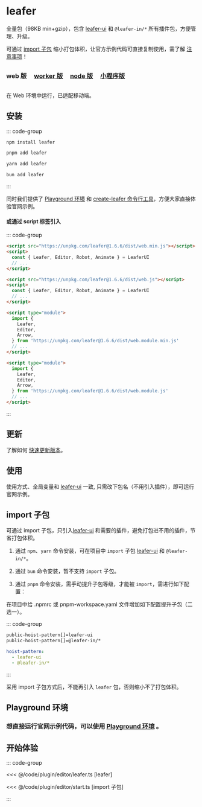 <script setup>
import Case from '/component/Case.vue'
</script>

# leafer

全量包（98KB min+gzip），包含 [leafer-ui](/guide/install/ui/start.md) 和 `@leafer-in/*` 所有插件包，方便管理、升级。

可通过 [import 子包](/guide/install/leafer/start.md#import-子包) 缩小打包体积，让官方示例代码可直接复制使用，需了解 [注意事项](#import-子包)！

##

### web 版 &nbsp; &nbsp; [worker 版](/guide/install/leafer/worker/start.md) &nbsp; &nbsp; [node 版](/guide/install/leafer/node/start.md) &nbsp; &nbsp; [小程序版](/guide/install/leafer/miniapp/start.md)

##

在 Web 环境中运行，已适配移动端。

## 安装

::: code-group

```sh [npm]
npm install leafer
```

```sh [pnpm]
pnpm add leafer
```

```sh [yarn]
yarn add leafer
```

```sh [bun]
bun add leafer
```

:::

同时我们提供了 [Playground 环境](/guide/runtime.md) 和 [create-leafer 命令行工具](/create/leafer.md)，方便大家直接体验官网示例。

#### 或通过 script 标签引入

::: code-group

```html [web.min]
<script src="https://unpkg.com/leafer@1.6.6/dist/web.min.js"></script>
<script>
  const { Leafer, Editor, Robot, Animate } = LeaferUI
  // ...
</script>
```

```html [web]
<script src="https://unpkg.com/leafer@1.6.6/dist/web.js"></script>
<script>
  const { Leafer, Editor, Robot, Animate } = LeaferUI
  // ...
</script>
```

```html [module.min]
<script type="module">
  import {
    Leafer,
    Editor,
    Arrow,
  } from 'https://unpkg.com/leafer@1.6.6/dist/web.module.min.js'
  // ...
</script>
```

```html [module]
<script type="module">
  import {
    Leafer,
    Editor,
    Arrow,
  } from 'https://unpkg.com/leafer@1.6.6/dist/web.module.js'
  // ...
</script>
```

<!-- https://unpkg.com 无法访问时，可替换为 https://cdn.jsdelivr.net/npm -->

:::

## 更新

了解如何 [快速更新版本](/guide/update.md)。

## 使用

使用方式、全局变量和 [leafer-ui](/guide/install/ui/start.md) 一致, 只需改下包名（不用引入插件），即可运行官网示例。

## import 子包

可通过 import 子包，只引入[leafer-ui](/guide/install/ui/start.md) 和需要的插件，避免打包进不用的插件，节省打包体积。

1. 通过 `npm`、`yarn` 命令安装，可在项目中 `import` 子包 [leafer-ui](/guide/install/ui/start.md) 和 `@leafer-in/*`。

2. 通过 `bun` 命令安装，暂不支持 `import` 子包。

3. 通过 `pnpm` 命令安装，需手动提升子包等级，才能被 `import`，需进行如下配置：

在项目中给 .npmrc 或 pnpm-workspace.yaml 文件增加如下配置提升子包（二选一）。

::: code-group

```sh [.npmrc]
public-hoist-pattern[]=leafer-ui
public-hoist-pattern[]=@leafer-in/*
```

```yaml [pnpm-workspace.yaml]
hoist-pattern:
  - leafer-ui
  - @leafer-in/*
```

:::

采用 import 子包方式后，不能再引入 `leafer` 包，否则缩小不了打包体积。

## Playground 环境

### 想直接运行官网示例代码，可以使用 [Playground 环境](/guide/runtime.md) 。

## 开始体验

<case name="Editor" index=2 count=2 x=20></case>

::: code-group

<<< @/code/plugin/editor/leafer.ts [leafer]

<<< @/code/plugin/editor/start.ts [import 子包]

:::

